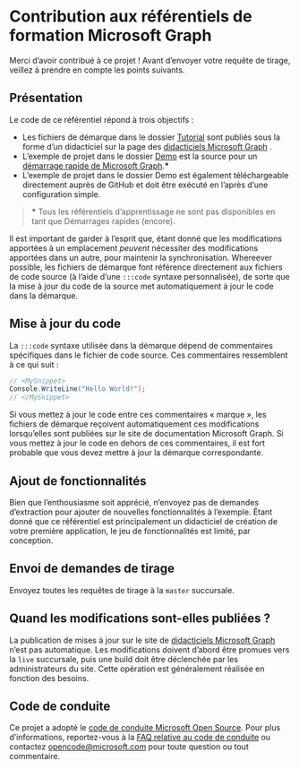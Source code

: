 # <a name="contributing-to-microsoft-graph-training-repositories"></a>Contribution aux référentiels de formation Microsoft Graph

Merci d’avoir contribué à ce projet ! Avant d’envoyer votre requête de tirage, veillez à prendre en compte les points suivants.

## <a name="overview"></a>Présentation

Le code de ce référentiel répond à trois objectifs :

- Les fichiers de démarque dans le dossier [Tutorial](/tutorial) sont publiés sous la forme d’un didacticiel sur la page des [didacticiels Microsoft Graph](https://docs.microsoft.com/graph/tutorials) .
- L’exemple de projet dans le dossier [Demo](/demo) est la source pour un [démarrage rapide de Microsoft Graph](https://developer.microsoft.com/graph/quick-start).**\***
- L’exemple de projet dans le dossier Demo est également téléchargeable directement auprès de GitHub et doit être exécuté en l’après d’une configuration simple.

> **\*** Tous les référentiels d’apprentissage ne sont pas disponibles en tant que Démarrages rapides (encore).

Il est important de garder à l’esprit que, étant donné que les modifications apportées à un emplacement *peuvent* nécessiter des modifications apportées dans un autre, pour maintenir la synchronisation. Whereever possible, les fichiers de démarque font référence directement aux fichiers de code source (à l’aide d’une `:::code` syntaxe personnalisée), de sorte que la mise à jour du code de la source met automatiquement à jour le code dans la démarque.

## <a name="updating-code"></a>Mise à jour du code

La `:::code` syntaxe utilisée dans la démarque dépend de commentaires spécifiques dans le fichier de code source. Ces commentaires ressemblent à ce qui suit :

```csharp
// <MySnippet>
Console.WriteLine("Hello World!");
// </MySnippet>
```

Si vous mettez à jour le code entre ces commentaires « marque », les fichiers de démarque reçoivent automatiquement ces modifications lorsqu’elles sont publiées sur le site de documentation Microsoft Graph. Si vous mettez à jour le code en dehors de ces commentaires, il est fort probable que vous devez mettre à jour la démarque correspondante.

## <a name="adding-features"></a>Ajout de fonctionnalités

Bien que l’enthousiasme soit apprécié, n’envoyez pas de demandes d’extraction pour ajouter de nouvelles fonctionnalités à l’exemple. Étant donné que ce référentiel est principalement un didacticiel de création de votre première application, le jeu de fonctionnalités est limité, par conception.

## <a name="submitting-pull-requests"></a>Envoi de demandes de tirage

Envoyez toutes les requêtes de tirage à la `master` succursale.

## <a name="when-do-changes-get-published"></a>Quand les modifications sont-elles publiées ?

La publication de mises à jour sur le site de [didacticiels Microsoft Graph](https://docs.microsoft.com/graph/tutorials) n’est pas automatique. Les modifications doivent d’abord être promues vers la `live` succursale, puis une build doit être déclenchée par les administrateurs du site. Cette opération est généralement réalisée en fonction des besoins.

## <a name="code-of-conduct"></a>Code de conduite

Ce projet a adopté le [code de conduite Microsoft Open Source](https://opensource.microsoft.com/codeofconduct/). Pour plus d’informations, reportez-vous à la [FAQ relative au code de conduite](https://opensource.microsoft.com/codeofconduct/faq/) ou contactez [opencode@microsoft.com](mailto:opencode@microsoft.com) pour toute question ou tout commentaire.

